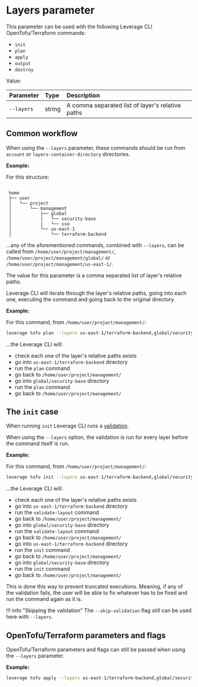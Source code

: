 # Layers parameter

This parameter can be used with the following Leverage CLI OpenTofu/Terraform commands:

* `init`
* `plan`
* `apply`
* `output`
* `destroy`

Value:

| Parameter  | Type   | Description                                       |
|:-----------|:-------|:--------------------------------------------------|
| `--layers` | string | A comma separated list of layer's relative paths |

## Common workflow

When using the `--layers` parameter, these commands should be run from `account` or `layers-container-directory` directories.

**Example:**

For this structure:

```

 home
 ├── user
 │   └── project
 │       └── management
 │           ├── global
 │           |   └── security-base
 │           |   └── sso
 │           └── us-east-1
 │               └── terraform-backend

```

...any of the aforementioned commands, combined with `--layers`, can be called from `/home/user/project/management/`, `/home/user/project/management/global/` or `/home/user/project/management/us-east-1/`.

The value for this parameter is a comma separated list of layer's relative paths.

Leverage CLI will iterate through the layer's relative paths, going into each one, executing the command and going back to the original directory.

**Example:**

For this command, from `/home/user/project/management/`:

```bash
leverage tofu plan --layers us-east-1/terraform-backend,global/security-base
```

...the Leverage CLI will:

* check each one of the layer's relative paths exists
* go into `us-east-1/terraform-backend` directory
* run the `plan` command
* go back to `/home/user/project/management/`
* go into `global/security-base` directory
* run the `plan` command
* go back to `/home/user/project/management/`

## The `init` case

When running `init` Leverage CLI runs a [validation](../tofu/#validate-layout).

When using the `--layers` option, the validation is run for every layer before the command itself is run.

**Example:**

For this command, from `/home/user/project/management/`:

```bash
leverage tofu init --layers us-east-1/terraform-backend,global/security-base
```

...the Leverage CLI will:

* check each one of the layer's relative paths exists
* go into `us-east-1/terraform-backend` directory
* run the `validate-layout` command
* go back to `/home/user/project/management/`
* go into `global/security-base` directory
* run the `validate-layout` command
* go back to `/home/user/project/management/`
* go into `us-east-1/terraform-backend` directory
* run the `init` command
* go back to `/home/user/project/management/`
* go into `global/security-base` directory
* run the `init` command
* go back to `/home/user/project/management/`

This is done this way to prevent truncated executions. Meaning, if any of the validation fails, the user will be able to fix whatever has to be fixed and run the command again as it is.

!!! info "Skipping the validation"
    The `--skip-validation` flag still can be used here with `--layers`.

## OpenTofu/Terraform parameters and flags

OpenTofu/Terraform parameters and flags can still be passed when using the `--layers` parameter.

**Example:**


```bash
leverage tofu apply --layers us-east-1/terraform-backend,global/security-base -auto-approve
```
